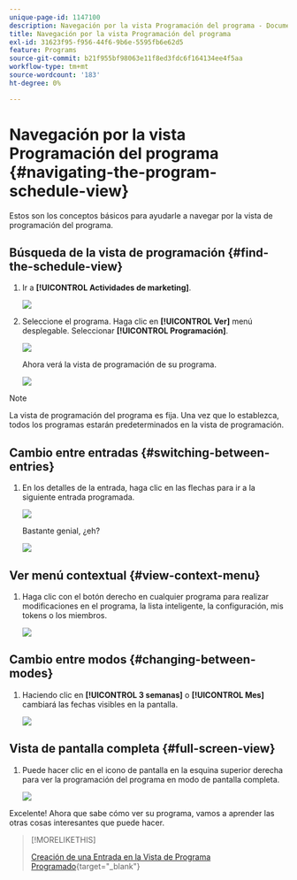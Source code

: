 ```yaml
---
unique-page-id: 1147100
description: Navegación por la vista Programación del programa - Documentos de Marketo - Documentación del producto
title: Navegación por la vista Programación del programa
exl-id: 31623f95-f956-44f6-9b6e-5595fb6e62d5
feature: Programs
source-git-commit: b21f955bf98063e11f8ed3fdc6f164134ee4f5aa
workflow-type: tm+mt
source-wordcount: '183'
ht-degree: 0%

---
```


# Navegación por la vista Programación del programa {#navigating-the-program-schedule-view}

Estos son los conceptos básicos para ayudarle a navegar por la vista de programación del programa.

## Búsqueda de la vista de programación {#find-the-schedule-view}

1. Ir a **[!UICONTROL Actividades de marketing]**.

   ![](assets/login-marketing-activities.png)

1. Seleccione el programa. Haga clic en **[!UICONTROL Ver]** menú desplegable. Seleccionar **[!UICONTROL Programación]**.

   ![](assets/image2014-9-17-11-3a38-3a3.png)

   Ahora verá la vista de programación de su programa.

   ![](assets/image2014-9-17-11-3a38-3a14.png)

>[!NOTE]
>
>La vista de programación del programa es fija. Una vez que lo establezca, todos los programas estarán predeterminados en la vista de programación.

## Cambio entre entradas {#switching-between-entries}

1. En los detalles de la entrada, haga clic en las flechas para ir a la siguiente entrada programada.

   ![](assets/image2014-9-17-11-3a38-3a54.png)

   Bastante genial, ¿eh?

   ![](assets/image2014-9-17-11-3a39-3a10.png)

## Ver menú contextual {#view-context-menu}

1. Haga clic con el botón derecho en cualquier programa para realizar modificaciones en el programa, la lista inteligente, la configuración, mis tokens o los miembros.

   ![](assets/image2014-9-17-11-3a39-3a59.png)

## Cambio entre modos {#changing-between-modes}

1. Haciendo clic en **[!UICONTROL 3 semanas]** o **[!UICONTROL Mes]** cambiará las fechas visibles en la pantalla.

   ![](assets/image2014-9-17-11-3a40-3a19.png)

## Vista de pantalla completa {#full-screen-view}

1. Puede hacer clic en el icono de pantalla en la esquina superior derecha para ver la programación del programa en modo de pantalla completa.

   ![](assets/image2014-9-17-11-3a40-3a45.png)

Excelente! Ahora que sabe cómo ver su programa, vamos a aprender las otras cosas interesantes que puede hacer.

>[!MORELIKETHIS]
>
>[Creación de una Entrada en la Vista de Programa Programado](/help/marketo/product-docs/core-marketo-concepts/programs/program-schedule-view/creating-an-entry-in-the-program-schedule-view.md){target="_blank"}
